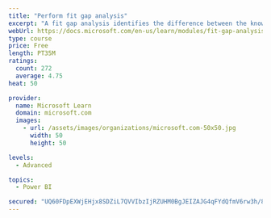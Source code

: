 ```yaml
---
title: "Perform fit gap analysis"
excerpt: "A fit gap analysis identifies the difference between the known requirements and the proposed or current solution. This module covers performing a fit gap analysis."
webUrl: https://docs.microsoft.com/en-us/learn/modules/fit-gap-analysis/
type: course
price: Free
length: PT35M
ratings:
  count: 272
  average: 4.75
heat: 50

provider:
  name: Microsoft Learn
  domain: microsoft.com
  images:
    - url: /assets/images/organizations/microsoft.com-50x50.jpg
      width: 50
      height: 50

levels:
  - Advanced

topics:
  - Power BI

secured: "UQ60FDpEXWjEHjx8SDZiL7QVVIbzIjRZUHM0BgJEIZAJG4qFYdQfmV6rw3h/8yv6okdsAPuYZerPPfVTQEzKBYZPh3NZJrRZW+3ifk57UnM3W1CqhHWhbp1CcSrqnnNeFK4hvr6L7aqVyBRarZbWEuLvs0cWQ2BwCM295ahEXK+Op9HGjiu4+X1k3mfQ3dQNXgCE1+1miOFyFiek4MYZE1rNkgIX2TT31QM+WCNn/ABgoW5R6uZnFRQF8W0HHTjXqPi5zBMdvmATHpBbo42ZQu4r7IWYOZIwk9vUgNGhCYBenhnUFQYdBGum5PwlYsJafAFzMzCZ9DajxI9dkdVR4dvmT8/3dAl2eHXK3KBiqYjefYeYOJ2vurBuN//mgENpUs9Q1GN42mCnAmflLDywcQ==;qt8JX8OIwyl1c/NjujelZA=="
---
```


